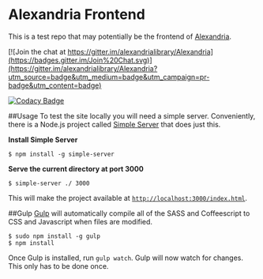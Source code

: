 # Alexandria Frontend
This is a test repo that may potentially be the frontend of [Alexandria](https://github.com/alexandrialibrary/Alexandria).

[![Join the chat at https://gitter.im/alexandrialibrary/Alexandria](https://badges.gitter.im/Join%20Chat.svg)](https://gitter.im/alexandrialibrary/Alexandria?utm_source=badge&utm_medium=badge&utm_campaign=pr-badge&utm_content=badge)

[![Codacy Badge](https://www.codacy.com/project/badge/b62c23efe3204e4d81532806eef62374)](https://www.codacy.com/app/alexandria/alexandria-frontend)

##Usage
To test the site locally you will need a simple server. Conveniently, there is a Node.js project called [Simple Server](https://github.com/balupton/simple-server) that does just this.

**Install Simple Server**
```shell
$ npm install -g simple-server
```

**Serve the current directory at port 3000**
```shell
$ simple-server ./ 3000
```
This will make the project available at [`http://localhost:3000/index.html`](http://localhost:3000/index.html).

##Gulp
[Gulp](http://gulpjs.com/) will automatically compile all of the SASS and Coffeescript to CSS and Javascript when files are modified.

```shell
$ sudo npm install -g gulp
$ npm install
```
Once Gulp is installed, run `gulp watch`. Gulp will now watch for changes. This only has to be done once.

